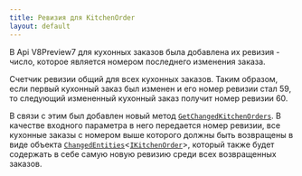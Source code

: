 ```yaml
---
title: Ревизия для KitchenOrder 
layout: default
---
```


В Api V8Preview7 для кухонных заказов была добавлена их ревизия -  число, которое является номером последнего изменения заказа. 

Счетчик ревизии общий для всех кухонных заказов. Таким образом, если первый кухонный заказ был изменен и его номер ревизии стал 59, то следующий измененный кухонный заказ получит номер ревизии 60.

В связи с этим был добавлен новый метод [`GetChangedKitchenOrders`](https://iiko.github.io/front.api.sdk/v8/html/M_Resto_Front_Api_IOperationService_GetChangedKitchenOrders.htm). В качестве входного параметра в него передается номер ревизии, все кухонные заказы с номером выше которого должны быть возвращены в виде объекта [`ChangedEntities`](https://iiko.github.io/front.api.sdk/v8/html/T_Resto_Front_Api_Data_Common_ChangedEntities_1.htm)<[`IKitchenOrder`](https://iiko.github.io/front.api.sdk/v8/html/T_Resto_Front_Api_Data_Kitchen_IKitchenOrder.htm)>, который также будет содержать в себе самую новую ревизию среди всех возвращенных заказов.

